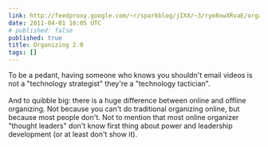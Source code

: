 ```yaml
---
link: http://feedproxy.google.com/~r/sparkblog/jIXX/~3/rye8xwXRvaE/organizing-20
date: 2011-04-01 16:05 UTC
# published: false
published: true
title: Organizing 2.0
tags: []
---
```


To be a pedant, having someone who knows you shouldn't email videos is not a "technology strategist" they're a "technology tactician".<br><br>And to quibble big: there is a huge difference between online and offline organizing. Not because you can't do traditional organizing online, but because most people don't. Not to mention that most online organizer "thought leaders" don't know first thing about power and leadership development (or at least don't show it).
